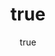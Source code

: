 ---
title:
  en: Artist Submission Terms
  gr: Όροι Υποβολής Καλλιτέχνη
date:
  en: "Effective August 1st, 2020"
  gr: "Ισχύει από 1 Αυγούστου 2020"
chapters:
  - title:
      en: User Acceptance
      gr: Αποδοχή Χρήστη
    text:
      en: >
        This document (the Artist Submission Terms) contains important legal terms which are additional to the Terms & Conditions relating to the use of the Artventures.me website (the Website) operated by Artventures Ltd (Artventures or we). These Artist Submission Terms apply to you if you submit art for consideration to be featured and showcased by Artventures. You are referred to in these Artist Submission Terms as the Artist or as you.<br><br> You should read these Artist Submission Terms carefully, and we advise you to print and retain a copy for your reference.<br><br>By submitting your work of art (Your Work) to the Website for consideration you accept these Artist Submission Terms. If you do not agree with these Artist Submission Terms then you must not submit Your Work to the Website.<br><br>These Artist Submission Terms and the Terms and Conditions relating to the use of the Website constitute the entire agreement between you and Artventures in relation to the initial submission of Your Work and they supersede all other agreements, statements, letters and other arrangements made between the parties. If Your Work is short listed for selection as featured art by Artventures you will also be required to sign-up to some additional terms which will confirm the basis upon which Artventures will be entitled to use your Work.<br><br>These Artist Submission Terms and any matter arising out of the subject matter of these Artist Submission Terms shall be governed by English law and you agree to submit to the non-exclusive jurisdiction of the courts of England and Wales.
      gr: >
        Αυτό το έγγραφο (οι Όροι Υποβολής Καλλιτέχνη ) περιέχει σημαντικούς νομικούς όρους που είναι επιπρόσθετοι στους Όρους και Προϋποθέσεις που σχετίζονται με τη χρήση του ιστότοπου Artventures.me (ο ιστότοπος) που διαχειρίζεται η Artventures Ltd (Artventures ή εμείς). Αυτοί οι Όροι Υποβολής Καλλιτέχνη ισχύουν για εσάς εάν υποβάλετε τέχνη για να προβληθεί και να προβληθεί από την Artventures . Αναφέρεστε σε αυτούς τους Όρους Υποβολής Καλλιτέχνη ως Καλλιτέχνης ή ως εσείς.<br><br>Θα πρέπει να διαβάσετε προσεκτικά αυτούς τους Όρους Υποβολής Καλλιτέχνη και σας συμβουλεύουμε να εκτυπώσετε και να διατηρήσετε ένα αντίγραφο στην κατοχή σας.<br><br>Υποβάλλοντας το έργο τέχνης (το έργο σας) στον Ιστότοπο για εξέταση, αποδέχεστε αυτούς τους Όρους Υποβολής Καλλιτέχνη. Εάν δεν συμφωνείτε με αυτούς τους Όρους Υποβολής Καλλιτέχνη, τότε δεν πρέπει να υποβάλετε το έργο σας στον Ιστότοπο.<br><br>Αυτοί οι Όροι Υποβολής Καλλιτέχνη και οι Όροι και Προϋποθέσεις που σχετίζονται με τη χρήση της Ιστοσελίδας αποτελούν ολόκληρη τη συμφωνία μεταξύ υμών και της Artventures σε σχέση με την αρχική υποβολή της Εργασίας σας και αντικαθιστούν όλες τις άλλες συμφωνίες, δηλώσεις, επιστολές και άλλες ρυθμίσεις που έχουν γίνει μεταξύ των μερών. Εάν το έργο σας επιλεχθεί ως επιλεγμένο εξώφυλλο από την Artventures , θα σας ζητηθεί επίσης να εγγραφείτε σε ορισμένους πρόσθετους όρους που θα επιβεβαιώνουν τη βάση βάσει της οποίας το Artventures θα έχει το δικαίωμα να χρησιμοποιεί το έργο σας.<br><br>Αυτοί οι Όροι Υποβολής Καλλιτέχνη και οποιοδήποτε ζήτημα που προκύπτει από το αντικείμενο αυτών των Όρων Υποβολής Καλλιτεχνών διέπονται από την αγγλική νομοθεσία και συμφωνείτε να υπόκεισθε στη μη αποκλειστική δικαιοδοσία των δικαστηρίων της Αγγλίας και της Ουαλίας.
  - title:
      en: Our Service
      gr: Η Υπηρεσία μας
    text:
      en: >
        Artventures offers its services to artists through the Website to enable and assist artists who wish to participate in our scheme to build and manage an artist promotional channel and present and feature images of their original artwork including, lens based media, fine art, paintings, mixed media, sculpture, video installations, street art and other media (Artist Submissions).<br><br>On a periodical basis, a panel of selected specialists (the Artventures Board of Curators) and the Website users (Artventures Community) select Artist Submissions (the Featured Artist Submissions) to be featured and showcased at Artventuress discretion on the Website and in Artventures offline partners editorial pages and newsletters (subject to limitations of space, suitability and other editorial considerations).<br><br>Artventures accepts Artist Submissions for consideration by the Artventures Board of Curators and the Artventures Community on condition that the Artist Submissions comply with the representations and warranties set out in Section 4 of these Artist Submission Terms. Without prejudice to any other legal remedy that may be available to us, we reserve the right to reject any Artist Submission (either before or after it has been selected as a Featured Artist Submission) and remove it from the Website and any other publications or circulars, if we determine, at our sole discretion, that the Artist Submission fails to comply with those requirements.<br><br>Artventures expressly disclaims any and all liability in connection with Artist Submissions. Artventures reserves the right to remove any Artist Submissions from the Website and from the consideration process by the Artventures Board of Curators and Artventures Community, in its sole discretion and without prior notice (whether on the basis of a breach of warranty or obligation under these Artist Submission Terms or for any other reason). Further, Artventures reserves the right to terminate any user's access to the Website at any time in its sole discretion and without prior notice.<br><br>Artists who, in the sole opinion of Artventures, do not comply with these Artist Submission Terms, may at any time be excluded from consideration.
      gr: >
        Η Artventures προσφέρει τις υπηρεσίες της σε καλλιτέχνες μέσω του Ιστότοπου για να επιτρέψει και να βοηθήσει τους καλλιτέχνες που επιθυμούν να συμμετάσχουν στο πρόγραμμά μας να δημιουργήσουν και να διαχειριστούν ένα κανάλι προώθησης καλλιτεχνών και να παρουσιάσουν του πρωτότυπου έργου τέχνης τους, συμπεριλαμβανομένων των μέσων που μπορεί να έχουν δημιουργηθεί με οπτικούς φακούς, έργα καλής τέχνης, των έργων ζωγραφικής, πολυμέσα, γλυπτική, βίντεο installations, street art και άλλα μέσα (Υποβολές καλλιτεχνών).<br><br>Σε περιοδική βάση, μια ομάδα επιλεγμένων ειδικών (Επιμελητές της Artventures) και οι χρήστες του ιστότοπου (η Κοινότητα της Artventures ) επιλέγουν Καλλιτεχνικές Υποβολές (οι Προτεινόμενες Υποβολές Καλλιτεχνών) που θα εμφανίζονται και θα προβάλλονται κατά την κρίση της Artventures στον Ιστότοπο και στο Artventures εκτός σύνδεσης, σε εκδοτικές σελίδες και ενημερωτικά δελτία συνεργατών (υπόκεινται σε περιορισμούς χώρου, καταλληλότητας και άλλων συντακτικών θεμάτων).<br><br>Η Artventures δέχεται υποβολές καλλιτέχνη για εξέταση από τους Επιμελητές της Artventures και την Κοινότητα Artventures, υπό την προϋπόθεση ότι οι υποβολές καλλιτέχνη συμμορφώνονται με τις δηλώσεις και τις εγγυήσεις που ορίζονται στο σημείο 4 των παρόντων Όρων Υποβολής καλλιτέχνη. Με την επιφύλαξη οποιασδήποτε άλλης νομικής προσφυγής που μπορεί να είναι διαθέσιμη σε εμάς, διατηρούμε το δικαίωμα να απορρίψουμε οποιαδήποτε Υποβολή Καλλιτέχνη (είτε πριν είτε μετά την επιλογή της ως Υποβολή Προτεινόμενου Καλλιτέχνη) και να την καταργήσουμε από τον Ιστότοπο και οποιεσδήποτε άλλες δημοσιεύσεις ή εγκύκλιοι , εάν διαπιστώσουμε, κατά την αποκλειστική μας κρίση, ότι η Υποβολή Καλλιτέχνη δεν συμμορφώνεται με αυτές τις απαιτήσεις.<br><br>Η Artventures αποποιείται ρητά οποιαδήποτε ευθύνη σε σχέση με τις υποβολές καλλιτεχνών. Artventures διατηρεί το δικαίωμα να αφαιρέσει οποιαδήποτε υποβολή καλλιτέχνη από την ιστοσελίδα και από τη διαδικασία εξέτασης από τους Επιμελητές της Artventures και την Κοινότητα Artventures, κατά την απόλυτη διακριτική της ευχέρεια και χωρίς προειδοποίηση (είτε βάσει της παραβίασης της εγγύησης ή υποχρέωση που απορρέει από τους Όρους Υποβολής Καλλιτέχνη ή για οποιονδήποτε άλλο λόγο). Επιπλέον, η Artventures διατηρεί το δικαίωμα να τερματίσει την πρόσβαση οποιουδήποτε χρήστη στον Ιστότοπο ανά πάσα στιγμή κατά την αποκλειστική της κρίση και χωρίς προηγούμενη ειδοποίηση.<br><br>Καλλιτέχνες οι οποίοι, κατά την αποκλειστική γνώμη της Artventures , δεν συμμορφώνονται με αυτούς τους Όρους Υποβολής Καλλιτεχνών, μπορούν ανά πάσα στιγμή να εξαιρεθούν από την εξέταση.
  - title:
      en: Your Warranties
      gr: Οι Εγγυήσεις σας
    text:
      en: >
        By submitting Your Work, you hereby warrant, covenant and represent to us as set out below:<br><br>Your Work is your original artistic work, it has not been copied from any other work and does not contain any copies, reproductions, adaptations or versions of a third party’s work and it does not otherwise infringe or violate any person’s copyright, design right, trade mark or confidential information.<br><br>You are the sole owner of all rights, title and interest in the copyright in Your Work. You have not granted any licenses to third parties to exploit Your Work (except rights which have now lapsed).<br><br>Your Work (including the original version and any reproductions) is not and has not been reproduced, promoted or sold for any commercial purposes and you are the sole owner and are in possession and control of the original version of Your Work.<br><br>Your Work does not contain anything which is or would be (if Your Work is published) in breach of applicable laws or infringes any third-party rights (such as material which is obscene, indecent, pornographic, seditious, offensive, defamatory, threatening, liable to incite racial hatred or menacing).<br><br>You agree to indemnify Artventures and keep it indemnified on demand against any loss or liability arising to Artventures or any of its directors, officers, employees or members of the Artventures Board of Curators out of the breach of any of the warranties above and against any breach of your obligations under these Artist Submission Terms.<br><br>You agree to notify us at artists@artventures.me if any of the representations above is incorrect or misleading in any way. Your warranties under this Section 4 will be qualified in respect of any such notification that you give us providing it is fair and complete.
      gr: >
        Υποβάλλοντας τα Έργα σας, εγγυάστε, συνάπτετε και εκπροσωπείτε σε εμάς όπως ορίζεται παρακάτω:<br><br>Το έργο σας είναι το πρωτότυπο καλλιτεχνικό σας έργο, δεν έχει αντιγραφεί από κανένα άλλο έργο και δεν περιέχει αντίγραφα, αναπαραγωγές, προσαρμογές ή εκδόσεις του έργου τρίτου μέρους και δεν παραβιάζει ή παραβιάζει διαφορετικά τα δικαιώματα πνευματικής ιδιοκτησίας, το δικαίωμα σχεδιασμού, το εμπορικό σήμα ή εμπιστευτικές πληροφορίες.<br><br>Είστε ο μοναδικός κάτοχος όλων των δικαιωμάτων, τίτλου και ενδιαφέροντος για τα πνευματικά δικαιώματα στο έργο σας. Δεν έχετε παραχωρήσει άδειες σε τρίτους για εκμετάλλευση της Εργασίας σας (εκτός από δικαιώματα που έχουν πλέον λήξει).<br><br>Το έργο σας (συμπεριλαμβανομένης της αρχικής έκδοσης και τυχόν αναπαραγωγών) δεν είναι και δεν έχει αναπαραχθεί, προωθηθεί ή πωληθεί για εμπορικούς σκοπούς και είστε ο μοναδικός κάτοχος και έχετε στην κατοχή και τον έλεγχο της αρχικής έκδοσης του έργου σας.<br><br>Το έργο σας δεν περιέχει τίποτα το οποίο είναι ή θα ήταν (εάν το έργο σας δημοσιεύεται) κατά παράβαση των εφαρμοστέων νόμων ή παραβιάζει δικαιώματα τρίτων (όπως υλικό που είναι άσεμνο, άσεμνο, πορνογραφικό, σαγηνευτικό, προσβλητικό, δυσφημιστικό, απειλητικό, ενδέχεται να προκαλέσει φυλετικό μίσος ή απειλητικό χαρακτήρα).<br><br>Συμφωνείτε να αποζημιώσετε την Artventures και να την αποζημιώσετε κατ 'απαίτηση έναντι οποιασδήποτε απώλειας ή ευθύνης που προκύπτει από την Artventures ή οποιονδήποτε από τους διευθυντές, αξιωματικούς, υπαλλήλους ή επιμελητές της Artventures από την παραβίαση οποιασδήποτε από τις παραπάνω εγγυήσεις και έναντι τυχόν παραβίασης των υποχρεώσεών σας βάσει αυτών των Όρων Υποβολής Καλλιτέχνη.<br><br>Συμφωνείτε να μας ειδοποιήσετε στο artists@artventures.me εάν οποιαδήποτε από τις παραπάνω παραστάσεις είναι λανθασμένη ή παραπλανητική με οποιονδήποτε τρόπο. Οι εγγυήσεις σας σύμφωνα με αυτήν την Ενότητα 4 θα είναι κατάλληλες για οποιαδήποτε τέτοια ειδοποίηση που μας παρέχετε, αρκεί να είναι δίκαιη και πλήρης.
  - title:
      en: Miscellaneous Matters
      gr: Διάφορα Θέματα
    text:
      en: >
        Intellectual Property<br><br>You acknowledge and agree that the words ARTVENTURES and ARTVENTURES.ME and any other name, logo and sign used on the Website, as well as the design and layout and all content of the Website (including Featured Artist Submissions) are the trademarks, copyright and other intellectual property rights of Artventures and are owned solely by (or licensed to) Artventures. You shall not acquire any title, right or interest (including any user right) in any such intellectual property by reason of your submission of Your Work to the Website or by reason of its possible selection as a Featured Artist Submission. You acknowledge and agree that any use of our intellectual property is subject to our prior written consent.<br><br>If you become aware of any unauthorized use or misuse of Your work or any actual or suspected infringements of the copyright in Your Work during the ninety (90) days consideration period or after Your Work has been selected as a Featured Artist Submission (each, an Unauthorized Use), you shall notify us forthwith in writing giving such particulars of such Unauthorized Use as may be available in the circumstances. You shall not take or threaten any action or legal proceedings and shall not make any threats, complaints or statements to any third party in relation to such Unauthorized Use. Artventures in its sole and unfettered discretion, shall decide whether to take any action or make any threats or statements in relation to such Unauthorized Use. You agree to provide to Artventures (at your expense) such assistance, information and documentation as Artventures may reasonably require in connection with the enforcement of the rights assigned to Artventures under these Artist Submission Terms against any third party.<br><br>Limitations On Liability<br><br>In no event shall Artventures be liable to you for any damages, including any lost profits or savings or anticipated profits or savings, loss of data, loss of opportunity, loss or reputation, goodwill or business, or any consequential, special, incidental, or indirect damages of any kind arising out of the services provided by Artventures or its failure to provide these services, the consideration, selection or rejection of Your Work or any other Artist Submission or out of the operation of the Website, or the content of the Website, or the exploitation of any Featured Artist Submission, or as a result of the exercise or inability to exercise the rights granted to Artventures hereunder or as a result of the termination or expiry of these Artist Submission Terms, even if we have been advised of the possibility of such damages in advance.<br><br>Artventures maximum aggregate liability for any single event (or a series of related events) giving rise to a claim in connection with these Artist Submission Terms or in connection with the operation of the Website, either in tort, for breach of contract, misrepresentation or negligence, shall be limited to a sum equal the amount paid to you, or which would be payable to you if Your Work is selected as a Featured Artist Submission under these Artist Submission Terms.<br><br>Notwithstanding anything to the contrary above, nothing in these Artist Submission Terms shall operate to exclude or restrict our liability for death or personal injury resulting from our negligence, or our liability to fraud or fraudulent misrepresentation made by us, or any liability that cannot be limited or excluded by law.<br><br>Termination<br><br>Artventures may terminate these Artist Submission Terms by giving you notice in writing (including by fax or email) upon any breach by you of any of the warranties or obligations under these Artist Submission Terms or any of the Terms and Conditions relating to the use of the Website. Termination of these Artist Submission Terms shall not affect any accrued rights or obligations of either party but shall release both Artventures and you from any further obligations hereunder.<br><br>General terms<br><br>Nothing in these Artist Submission Terms shall create, or be deemed to create, a partnership or joint venture between you and Artventures. Except as expressly provided herein, these Artist Submission Terms shall not be construed as giving rise to the relationship of principal and agent or to any authority by you to represent or act on our behalf.If at any time any provision of these Artist Submission Terms are or become illegal, invalid or unenforceable in any respect under the law of any jurisdiction, that shall not affect the legality, validity or enforceability in that jurisdiction or any other jurisdiction of any other provision of these Artist Submission Terms.<br><br>A person who is not a party to this Agreement shall have no rights to enforce the provisions of this Agreement under the Contracts (Rights of Third Parties) Act 1999.<br><br>No omission or delay in exercising any right, power or privilege under these Artist Submission Terms shall operate as a waiver thereof, nor shall any single or partial exercise of any such right, power or privilege preclude any other or further exercise thereof or of any other right, power or privilege. The rights and remedies herein provided are cumulative with and not exclusive of any right or remedies provided by law.
      gr: >
        Πνευματική ιδιοκτησία<br><br>Αναγνωρίζετε και συμφωνείτε ότι οι λέξεις ARTVENTURES και ARTVENTURES.ΜΕ και οποιοδήποτε άλλο όνομα, το λογότυπο και όσα χρησιμοποιούνται στην Ιστοσελίδα, καθώς και το σχεδιασμό και τη διαμόρφωση και όλο το περιεχόμενο της ιστοσελίδας (συμπεριλαμβανομένων των Προτεινόμενων Έργων Καλλιτεχνών) είναι τα εμπορικά σήματα, τα πνευματικά δικαιώματα και άλλα δικαιώματα πνευματικής ιδιοκτησίας της Artventures και ανήκουν αποκλειστικά στην (ή με άδεια) στην Artventures. Δεν θα αποκτήσετε κανέναν τίτλο, δικαίωμα ή συμφέρον (συμπεριλαμβανομένου οποιουδήποτε δικαιώματος χρήστη) σε οποιαδήποτε τέτοια πνευματική ιδιοκτησία λόγω της υποβολής του έργου σας στον Ιστότοπο ή λόγω της πιθανής επιλογής του ως Έργο Προτεινόμενου Καλλιτέχνη. Αναγνωρίζετε και συμφωνείτε ότι οποιαδήποτε χρήση της πνευματικής μας ιδιοκτησίας υπόκειται στην προηγούμενη γραπτή συγκατάθεσή μας.<br><br>Εάν αντιληφθείτε οποιαδήποτε μη εξουσιοδοτημένη χρήση ή κατάχρηση του έργου σας ή τυχόν πραγματικές ή ύποπτες παραβιάσεις των πνευματικών δικαιωμάτων στο έργο σας κατά τη διάρκεια της περιόδου εξέτασης ενενήντα (90) ημερών ή αφού επιλεγεί το έργο σας ως Έργο Επιλεγμένων Καλλιτεχνών (το καθένα, για Μη εξουσιοδοτημένη χρήση), θα μας ενημερώσετε αμέσως γραπτώς δίνοντας όλα τα στοιχεία για αυτή τη μη εξουσιοδοτημένη χρήση που είναι διαθέσιμα κατά την περίσταση. Δεν θα λάβετε νομικά μέτρα, ούτε θα απειλήσετε με κάποια ενέργεια ή νομικές διαδικασίες και δεν θα προβείτε σε απειλές, καταγγελίες ή και δηλώσεις σε οποιονδήποτε τρίτο σε σχέση με μη εξουσιοδοτημένη χρήση. Η Artventures κατά την αποκλειστική και απόλυτη διακριτική ευχέρεια της, θα αποφασίσει αν θα προβεί σε οποιαδήποτε ενέργεια ή αν θα κάνει κάτι σχετικό με τις απειλές ή δηλώσεις περί μη εξουσιοδοτημένης χρήσης. Συμφωνείτε να παρέχετε στην Artventures (με δικά σας έξοδα) τέτοια βοήθεια, πληροφορίες και τεκμηρίωση, όπως μπορεί λογικά να απαιτήσει η Artventures σε σχέση με την επιβολή των δικαιωμάτων που εκχωρούνται στην Artventures σύμφωνα με αυτούς τους Όρους Υποβολής Καλλιτεχνών έναντι τρίτων.<br><br>Περιορισμοί ευθύνης<br><br>Σε καμία περίπτωση η Artventures δεν φέρει ευθύνη για τυχόν ζημιές, συμπεριλαμβανομένων τυχόν χαμένων κερδών ή πληρωμών ή αναμενόμενων κερδών ή αποταμιεύσεων, απώλεια δεδομένων, απώλεια ευκαιριών, απώλεια ή φήμη, καλή θέληση ή επιχείρηση ή τυχόν επακόλουθα, ειδικά, παρεπόμενα ή έμμεσες ζημιές οποιουδήποτε είδους που προκύπτουν από τις υπηρεσίες που παρέχονται από την Artventures ή την παράλειψή της να παράσχει αυτές τις υπηρεσίες, την εξέταση, την επιλογή ή την απόρριψη του έργου σας ή οποιασδήποτε άλλης υποβολής καλλιτέχνη ή εκτός λειτουργίας της Ιστοσελίδας ή του περιεχομένου της Ιστοσελίδας , ή την εκμετάλλευση οποιασδήποτε Έργο Προτεινόμενου Καλλιτέχνη, ή ως αποτέλεσμα της άσκησης ή της αδυναμίας άσκησης των δικαιωμάτων που παραχωρούνται στο Artventures σύμφωνα με το παρόν ή ως αποτέλεσμα του τερματισμού ή λήξης αυτών των Όρων Υποβολής Καλλιτέχνη, ακόμα κι αν έχουμε ενημερωθεί για πιθανότητα εκ των προτέρων αυτών των ζημιών.<br><br>Η μέγιστη συνολική ευθύνη της Artventures για οποιοδήποτε μεμονωμένο συμβάν (ή μια σειρά σχετικών γεγονότων) δημιουργεί αξίωση σε σχέση με αυτούς τους Όρους Υποβολής Καλλιτέχνη ή σε σχέση με τη λειτουργία της Ιστοσελίδας, είτε σε αδικοπραξία, για παραβίαση συμβολαίου, παραπλανητική δήλωση ή αμέλεια, περιορίζεται σε ένα ποσό ίσο με το ποσό που καταβλήθηκε σε εσάς ή το οποίο θα σας καταβληθεί εάν η Εργασία σας επιλεγεί ως Έργο Προτεινόμενου Καλλιτέχνη σύμφωνα με αυτούς τους Όρους Υποβολής Καλλιτέχνη.<br><br>Ανεξάρτητα από το αντίθετο παραπάνω, τίποτα σε αυτούς τους Όρους Υποβολής Καλλιτέχνη δεν θα λειτουργήσει για να αποκλείσει ή να περιορίσει την ευθύνη μας για θάνατο ή σωματικό τραυματισμό που προκύπτει από την αμέλεια ή την ευθύνη μας για απάτη ή δόλια ψευδή δήλωση από εμάς ή οποιαδήποτε ευθύνη που δεν μπορεί να περιοριστεί ή εξαιρούνται από το νόμο.<br><br>Λήξη<br><br>Η Artventures μπορεί να τερματίσει αυτούς τους Όρους Υποβολής Καλλιτέχνη, δίνοντάς σας γραπτή ειδοποίηση (συμπεριλαμβανομένου fax ή email) για τυχόν παραβίαση από εσάς οποιασδήποτε από τις εγγυήσεις ή τις υποχρεώσεις που απορρέουν από αυτούς τους Όρους Υποβολής Καλλιτέχνη ή οποιονδήποτε από τους Όρους και Προϋποθέσεις που σχετίζονται με τη χρήση του Δικτυακού τόπου. Ο τερματισμός αυτών των Όρων Υποβολής Καλλιτέχνη δεν θα επηρεάσει τυχόν δεδουλευμένα δικαιώματα ή υποχρεώσεις οποιουδήποτε μέρους, αλλά θα αποδεσμεύσει τόσο την Artventures όσο και εσάς από οποιεσδήποτε περαιτέρω υποχρεώσεις του παρόντος.<br><br>Γενικοί Όροι<br><br>Τίποτα σε αυτούς τους Όρους Υποβολής Καλλιτέχνη δεν θα δημιουργήσει ή θα θεωρηθεί ότι δημιουργεί μια συνεργασία ή κοινοπραξία μεταξύ υμών και της Artventures. Εκτός αν ορίζεται ρητά στο παρόν, αυτοί οι Όροι Υποβολής Καλλιτέχνη δεν θα ερμηνεύονται ως ότι δημιουργούν τη σχέση του εντολέα και του αντιπροσώπου ή σε οποιαδήποτε αρχή από εσάς να εκπροσωπήσετε ή να ενεργήσετε εκ μέρους μας.<br><br>Εάν οποιαδήποτε στιγμή οποιαδήποτε διάταξη αυτών των Όρων Υποβολής Καλλιτέχνη είναι ή καθίσταται παράνομη, άκυρη ή ανεφάρμοστη από οποιαδήποτε άποψη σύμφωνα με το δίκαιο οποιασδήποτε δικαιοδοσίας, αυτό δεν επηρεάζει τη νομιμότητα, εγκυρότητα ή εκτελεστότητα σε αυτήν τη δικαιοδοσία ή οποιαδήποτε άλλη δικαιοδοσία οποιασδήποτε άλλης διάταξης αυτών των Όρων Υποβολής Καλλιτέχνη.<br><br>Ένα πρόσωπο που δεν είναι συμβαλλόμενο μέρος στην παρούσα συμφωνία δεν έχει κανένα δικαίωμα να εφαρμόζει τις διατάξεις της παρούσας συμφωνίας βάσει του νόμου 1999 περί συμβάσεων (δικαιώματα τρίτων).<br><br>Καμία παράλειψη ή καθυστέρηση στην άσκηση οποιουδήποτε δικαιώματος, εξουσίας ή προνομίου σύμφωνα με αυτούς τους Όρους Υποβολής Καλλιτέχνη δεν θα λειτουργεί ως παραίτηση από αυτήν, ούτε οποιαδήποτε μερική ή μερική άσκηση οποιουδήποτε τέτοιου δικαιώματος, εξουσίας ή προνομίου αποκλείει οποιαδήποτε άλλη ή περαιτέρω άσκηση αυτού ή οποιουδήποτε άλλου δικαίωμα, δύναμη ή προνόμιο. Τα δικαιώματα και τα ένδικα μέσα που παρέχονται στο παρόν είναι αθροιστικά και δεν αποκλείουν οποιοδήποτε δικαίωμα ή ένδικα μέσα που προβλέπονται από το νόμο.
---